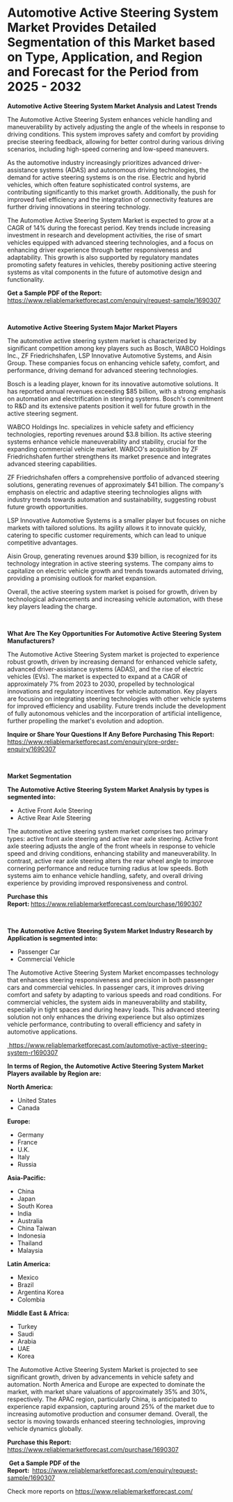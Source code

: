<p><h1>Automotive Active Steering System Market Provides Detailed Segmentation of this Market based on Type, Application, and Region and Forecast for the Period from 2025 - 2032</h1></p><p><strong>Automotive Active Steering System Market Analysis and Latest Trends</strong></p>
<p><p>The Automotive Active Steering System enhances vehicle handling and maneuverability by actively adjusting the angle of the wheels in response to driving conditions. This system improves safety and comfort by providing precise steering feedback, allowing for better control during various driving scenarios, including high-speed cornering and low-speed maneuvers. </p><p>As the automotive industry increasingly prioritizes advanced driver-assistance systems (ADAS) and autonomous driving technologies, the demand for active steering systems is on the rise. Electric and hybrid vehicles, which often feature sophisticated control systems, are contributing significantly to this market growth. Additionally, the push for improved fuel efficiency and the integration of connectivity features are further driving innovations in steering technology.</p><p>The Automotive Active Steering System Market is expected to grow at a CAGR of 14% during the forecast period. Key trends include increasing investment in research and development activities, the rise of smart vehicles equipped with advanced steering technologies, and a focus on enhancing driver experience through better responsiveness and adaptability. This growth is also supported by regulatory mandates promoting safety features in vehicles, thereby positioning active steering systems as vital components in the future of automotive design and functionality.</p></p>
<p><strong>Get a Sample PDF of the Report:&nbsp;</strong> <a href="https://www.reliablemarketforecast.com/enquiry/request-sample/1690307?utm_campaign=1893&utm_medium=2&utm_source=Github&utm_content=ia&utm_term=07012025&utm_id=automotive-active-steering-system">https://www.reliablemarketforecast.com/enquiry/request-sample/1690307</a></p>
<p>&nbsp;</p>
<p><strong>Automotive Active Steering System Major Market Players</strong></p>
<p><p>The automotive active steering system market is characterized by significant competition among key players such as Bosch, WABCO Holdings Inc., ZF Friedrichshafen, LSP Innovative Automotive Systems, and Aisin Group. These companies focus on enhancing vehicle safety, comfort, and performance, driving demand for advanced steering technologies.</p><p>Bosch is a leading player, known for its innovative automotive solutions. It has reported annual revenues exceeding $85 billion, with a strong emphasis on automation and electrification in steering systems. Bosch's commitment to R&D and its extensive patents position it well for future growth in the active steering segment.</p><p>WABCO Holdings Inc. specializes in vehicle safety and efficiency technologies, reporting revenues around $3.8 billion. Its active steering systems enhance vehicle maneuverability and stability, crucial for the expanding commercial vehicle market. WABCO's acquisition by ZF Friedrichshafen further strengthens its market presence and integrates advanced steering capabilities.</p><p>ZF Friedrichshafen offers a comprehensive portfolio of advanced steering solutions, generating revenues of approximately $41 billion. The company's emphasis on electric and adaptive steering technologies aligns with industry trends towards automation and sustainability, suggesting robust future growth opportunities.</p><p>LSP Innovative Automotive Systems is a smaller player but focuses on niche markets with tailored solutions. Its agility allows it to innovate quickly, catering to specific customer requirements, which can lead to unique competitive advantages.</p><p>Aisin Group, generating revenues around $39 billion, is recognized for its technology integration in active steering systems. The company aims to capitalize on electric vehicle growth and trends towards automated driving, providing a promising outlook for market expansion.</p><p>Overall, the active steering system market is poised for growth, driven by technological advancements and increasing vehicle automation, with these key players leading the charge.</p></p>
<p>&nbsp;</p>
<p><strong>What Are The Key Opportunities For Automotive Active Steering System Manufacturers?</strong></p>
<p><p>The Automotive Active Steering System market is projected to experience robust growth, driven by increasing demand for enhanced vehicle safety, advanced driver-assistance systems (ADAS), and the rise of electric vehicles (EVs). The market is expected to expand at a CAGR of approximately 7% from 2023 to 2030, propelled by technological innovations and regulatory incentives for vehicle automation. Key players are focusing on integrating steering technologies with other vehicle systems for improved efficiency and usability. Future trends include the development of fully autonomous vehicles and the incorporation of artificial intelligence, further propelling the market's evolution and adoption.</p></p>
<p><strong>Inquire or Share Your Questions If Any Before Purchasing This Report:</strong> <a href="https://www.reliablemarketforecast.com/enquiry/pre-order-enquiry/1690307?utm_campaign=1893&utm_medium=2&utm_source=Github&utm_content=ia&utm_term=07012025&utm_id=automotive-active-steering-system">https://www.reliablemarketforecast.com/enquiry/pre-order-enquiry/1690307</a></p>
<p>&nbsp;</p>
<p><strong>Market Segmentation</strong></p>
<p><strong>The Automotive Active Steering System Market Analysis by types is segmented into:</strong></p>
<p><ul><li>Active Front Axle Steering</li><li>Active Rear Axle Steering</li></ul></p>
<p><p>The automotive active steering system market comprises two primary types: active front axle steering and active rear axle steering. Active front axle steering adjusts the angle of the front wheels in response to vehicle speed and driving conditions, enhancing stability and maneuverability. In contrast, active rear axle steering alters the rear wheel angle to improve cornering performance and reduce turning radius at low speeds. Both systems aim to enhance vehicle handling, safety, and overall driving experience by providing improved responsiveness and control.</p></p>
<p><strong>Purchase this Report:&nbsp;</strong><a href="https://www.reliablemarketforecast.com/purchase/1690307?utm_campaign=1893&utm_medium=2&utm_source=Github&utm_content=ia&utm_term=07012025&utm_id=automotive-active-steering-system">https://www.reliablemarketforecast.com/purchase/1690307</a></p>
<p>&nbsp;</p>
<p><strong>The Automotive Active Steering System Market Industry Research by Application is segmented into:</strong></p>
<p><ul><li>Passenger Car</li><li>Commercial Vehicle</li></ul></p>
<p><p>The Automotive Active Steering System Market encompasses technology that enhances steering responsiveness and precision in both passenger cars and commercial vehicles. In passenger cars, it improves driving comfort and safety by adapting to various speeds and road conditions. For commercial vehicles, the system aids in maneuverability and stability, especially in tight spaces and during heavy loads. This advanced steering solution not only enhances the driving experience but also optimizes vehicle performance, contributing to overall efficiency and safety in automotive applications.</p></p>
<p><a href="https://www.reliablemarketforecast.com/automotive-active-steering-system-r1690307?utm_campaign=1893&utm_medium=2&utm_source=Github&utm_content=ia&utm_term=07012025&utm_id=automotive-active-steering-system">&nbsp;https://www.reliablemarketforecast.com/automotive-active-steering-system-r1690307</a></p>
<p><strong>In terms of Region, the Automotive Active Steering System Market Players available by Region are:</strong></p>
<p>
    <p> <strong> North America: </strong>
        <ul>
            <li>United States</li>
            <li>Canada</li>
        </ul>
        </p> 
    <p> <strong> Europe: </strong>
        <ul>
            <li>Germany</li>
            <li>France</li>
            <li>U.K.</li>
            <li>Italy</li>
            <li>Russia</li>
        </ul>
        </p> 
    <p> <strong> Asia-Pacific: </strong>
        <ul>
            <li>China</li>
            <li>Japan</li>
            <li>South Korea</li>
            <li>India</li>
            <li>Australia</li>
            <li>China Taiwan</li>
            <li>Indonesia</li>
            <li>Thailand</li>
            <li>Malaysia</li>
        </ul>
        </p> 
    <p> <strong> Latin America: </strong>
        <ul>
            <li>Mexico</li>
            <li>Brazil</li>
            <li>Argentina Korea</li>
            <li>Colombia</li>
        </ul>
        </p> 
    <p> <strong> Middle East & Africa: </strong>
        <ul>
            <li>Turkey</li>
            <li>Saudi</li>
            <li>Arabia</li>
            <li>UAE</li>
            <li>Korea</li>
        </ul>
    </p>
    </p>
<p><p>The Automotive Active Steering System Market is projected to see significant growth, driven by advancements in vehicle safety and automation. North America and Europe are expected to dominate the market, with market share valuations of approximately 35% and 30%, respectively. The APAC region, particularly China, is anticipated to experience rapid expansion, capturing around 25% of the market due to increasing automotive production and consumer demand. Overall, the sector is moving towards enhanced steering technologies, improving vehicle dynamics globally.</p></p>
<p><strong>Purchase this Report: </strong><a href="https://www.reliablemarketforecast.com/purchase/1690307?utm_campaign=1893&utm_medium=2&utm_source=Github&utm_content=ia&utm_term=07012025&utm_id=automotive-active-steering-system">https://www.reliablemarketforecast.com/purchase/1690307</a></p>
<p>&nbsp;<strong>Get a Sample PDF of the Report:&nbsp;&nbsp;</strong><a href="https://www.reliablemarketforecast.com/enquiry/request-sample/1690307?utm_campaign=1893&utm_medium=2&utm_source=Github&utm_content=ia&utm_term=07012025&utm_id=automotive-active-steering-system">https://www.reliablemarketforecast.com/enquiry/request-sample/1690307</a></p>
<p><strong></strong></p>
<p>Check more reports on <a href="https://www.reliablemarketforecast.com/?utm_campaign=1893&utm_medium=2&utm_source=Github&utm_content=ia&utm_term=07012025&utm_id=automotive-active-steering-system">https://www.reliablemarketforecast.com/</a></p>